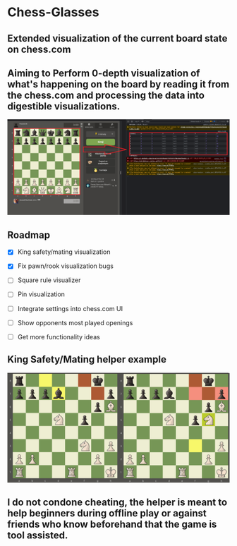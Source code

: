 # Chess-Glasses
## Extended visualization of the current board state on chess.com 

## Aiming to Perform 0-depth visualization of what's happening on the board by reading it from the chess.com and processing the data into digestible visualizations.
![alt text](https://github.com/mikolajwirkijowski97/chess-glasses/blob/master/icons/BoardSave.png)

## Roadmap
 * [x] King safety/mating visualization
 * [x] Fix pawn/rook visualization bugs
 * [ ] Square rule visualizer
 * [ ] Pin visualization
 * [ ] Integrate settings into chess.com UI
 * [ ] Show opponents most played openings
 * [ ] Get more functionality ideas


## King Safety/Mating helper example
![helper example 1](https://github.com/mikolajwirkijowski97/chess-glasses/blob/master/icons/BoardSave2.png)
## I do not condone cheating, the helper is meant to help beginners during offline play or against friends who know beforehand that the game is tool assisted.

